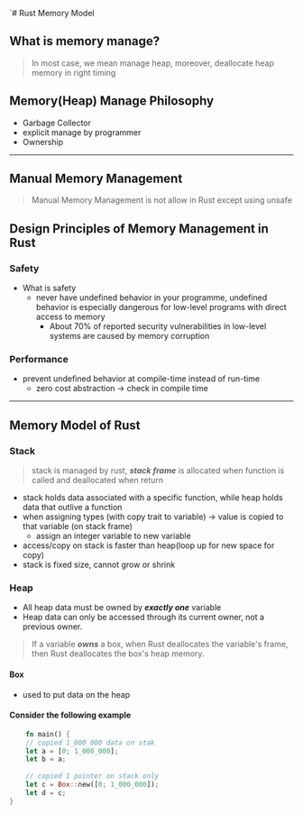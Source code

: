 `# Rust Memory Model

## What is memory manage?

> In most case, we mean manage heap, moreover, deallocate heap memory in right timing

## Memory(Heap) Manage Philosophy

- Garbage Collector
- explicit manage by programmer
- Ownership

---

## Manual Memory Management

> Manual Memory Management is not allow in Rust except using unsafe

## Design Principles of Memory Management in Rust

### Safety

- What is safety
    - never have undefined behavior in your programme, undefined behavior is especially dangerous for low-level programs
      with direct access to memory
        - About 70% of reported security vulnerabilities in low-level systems are caused by memory corruption

### Performance

- prevent undefined behavior at compile-time instead of run-time
    - zero cost abstraction -> check in compile time

---

## Memory Model of Rust

### Stack

> stack is managed by rust, **_stack frame_** is allocated when function is called and deallocated when return

- stack holds data associated with a specific function, while heap holds data that outlive a function
- when assigning types (with copy trait to variable) -> value is copied to that variable (on stack frame)
    - assign an integer variable to new variable
- access/copy on stack is faster than heap(loop up for new space for copy)
- stack is fixed size, cannot grow or shrink

### Heap

- All heap data must be owned by **_exactly one_** variable
- Heap data can only be accessed through its current owner, not a previous owner.

> If a variable **_owns_** a box, when Rust deallocates the variable's frame, then Rust deallocates the box's heap
> memory.

#### Box

- used to put data on the heap

#### Consider the following example

```rust
    fn main() {
    // copied 1_000_000 data on stak
    let a = [0; 1_000_000];
    let b = a;
    
    // copied 1 pointer on stack only
    let c = Box::new([0; 1_000_000]);
    let d = c;
}
```
